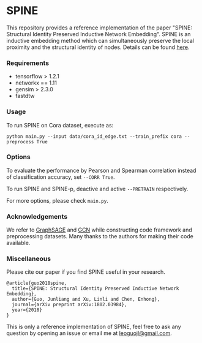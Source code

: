 # SPINE
This repository provides a reference implementation of the paper "SPINE: Structural Identity Preserved Inductive Network Embedding".
SPINE is an inductive embedding method which can simultaneously preserve the local proximity and the structural identity of nodes. Details can be found [here](http://arxiv.org/abs/1802.03984).

### Requirements

* tensorflow > 1.2.1
* networkx == 1.11
* gensim > 2.3.0
* fastdtw

### Usage

To run SPINE on Cora dataset, execute as:
```
python main.py --input data/cora_id_edge.txt --train_prefix cora --preprocess True
```

### Options

To evaluate the performance by Pearson and Spearman correlation instead of classification accuracy, set ``--CORR True``.

To run SPINE and SPINE-p, deactive and active ``--PRETRAIN`` respectively.

For more options, please check ``main.py``.

### Acknowledgements

We refer to [GraphSAGE](https://github.com/williamleif/GraphSAGE) and [GCN](https://github.com/tkipf/gcn) while constructing code framework and preprocessing datasets. Many thanks to the authors for making their code available.

### Miscellaneous

Please cite our paper if you find SPINE useful in your research.
```
@article{guo2018spine,
  title={SPINE: Structural Identity Preserved Inductive Network Embedding},
  author={Guo, Junliang and Xu, Linli and Chen, Enhong},
  journal={arXiv preprint arXiv:1802.03984},
  year={2018}
}
```

This is only a reference implementation of SPINE, feel free to ask any question by opening an issue or email me at <leoguojl@gmail.com>.